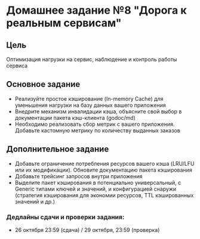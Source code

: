 # Домашнее задание №8 "Дорога к реальным сервисам"


## Цель

Оптимизация нагрузки на сервис, наблюдение и контроль работы сервиса

## Основное задание

- Реализуйте простое кэширование (In-memory Cache) для уменьшения нагрузки на базу данных вашего приложения
- Внедрите механизм инвалидации кэша, объясните свой выбор в документации пакета кэш-клиента (godoc/md)
- Необходимо реализовать сбор метрик с вашего приложения. Добавьте кастомную метрику по количеству выданных заказов

## Дополнительное задание

- Добавьте ограничение потребления ресурсов вашего кэша (LRU/LFU или их модификации). Обновите документацию пакета кэширования
- Добавьте трейсинг запросов внутри приложения
- Выделите пакет кэширования в потенциально универсальный, с Generic типами ключей и значений, и конфигурацией снаружи (стратегия кэширования для экономии ресурсов, TTL кэшированных значений и др.)

### Дедлайны сдачи и проверки задания: 
- 26 октября 23:59 (сдача) / 29 октября, 23:59 (проверка)
